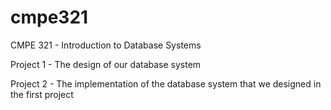 # cmpe321
CMPE 321 - Introduction to Database Systems

Project 1 - The design of our database system

Project 2 - The implementation of the database system that we designed in the first project
